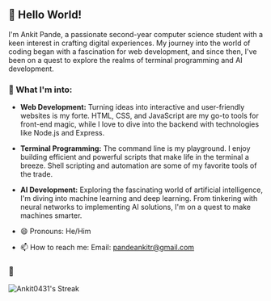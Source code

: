 ## 👋 Hello World!

I'm Ankit Pande, a passionate second-year computer science student with a keen interest in crafting digital experiences. My journey into the world of coding began with a fascination for web development, and since then, I've been on a quest to explore the realms of terminal programming and AI development.

### 🚀 What I'm into:

- **Web Development:** Turning ideas into interactive and user-friendly websites is my forte. HTML, CSS, and JavaScript are my go-to tools for front-end magic, while I love to dive into the backend with technologies like Node.js and Express.

- **Terminal Programming:** The command line is my playground. I enjoy building efficient and powerful scripts that make life in the terminal a breeze. Shell scripting and automation are some of my favorite tools of the trade.

- **AI Development:** Exploring the fascinating world of artificial intelligence, I'm diving into machine learning and deep learning. From tinkering with neural networks to implementing AI solutions, I'm on a quest to make machines smarter.
- 😄 Pronouns: He/Him
- 📫 How to reach me: Email: pandeankitr@gmail.com
### 🌱

![Ankit0431's Streak](https://github-readme-streak-stats.herokuapp.com/?user=Ankit0431&theme=nightowl&hide_border=true)
<!--
**Ankit0431/Ankit0431** is a ✨ _special_ ✨ repository because its `README.md` (this file) appears on your GitHub profile.

Here are some ideas to get you started:

- 🔭 I’m currently working on ...
- 🌱 I’m currently learning ...
- 👯 I’m looking to collaborate on ...
- 🤔 I’m looking for help with ...
- 💬 Ask me about ...
- 📫 How to reach me: ...
- 😄 Pronouns: ...
- ⚡ Fun fact: ...
-->
